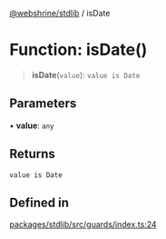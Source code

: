 [@webshrine/stdlib](../globals.md) / isDate

# Function: isDate()

> **isDate**(`value`): `value is Date`

## Parameters

• **value**: `any`

## Returns

`value is Date`

## Defined in

[packages/stdlib/src/guards/index.ts:24](https://github.com/webshrine/webshrine/blob/0e16c5948921e0c95cce645760c4a8b0855b196b/packages/stdlib/src/guards/index.ts#L24)
